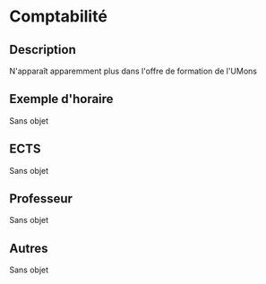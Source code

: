 # Comptabilité

## Description

N'apparaît apparemment plus dans l'offre de formation de l'UMons

## Exemple d'horaire

Sans objet

## ECTS

Sans objet

## Professeur

Sans objet


## Autres

Sans objet
